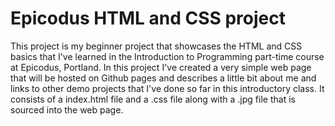 # Epicodus HTML and CSS project
This project is my beginner project that showcases the HTML and CSS basics that
I've learned in the Introduction to Programming part-time course at Epicodus, Portland.
In this project I've created a very simple web page that will be hosted on Github pages
and describes a little bit about me and links to other demo projects that I've
done so far in this introductory class.
It consists of a index.html file and a .css file along with a .jpg file that is
sourced into the web page.

